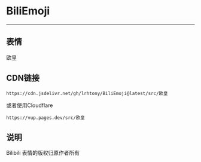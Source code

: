 # BiliEmoji
---
## 表情
欧皇
## CDN链接
```
https://cdn.jsdelivr.net/gh/lrhtony/BiliEmoji@latest/src/欧皇
```
或者使用Cloudflare
```
https://vup.pages.dev/src/欧皇
```
## 说明
Bilibili 表情的版权归原作者所有

